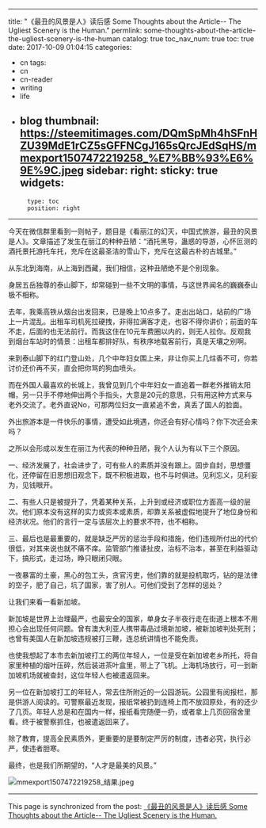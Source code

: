 
---
title: "《最丑的风景是人》读后感 Some Thoughts about the Article-- The Ugliest Scenery is the Human."
permlink: some-thoughts-about-the-article-the-ugliest-scenery-is-the-human
catalog: true
toc_nav_num: true
toc: true
date: 2017-10-09 01:04:15
categories:
- cn
tags:
- cn
- cn-reader
- writing
- life
- blog
thumbnail: https://steemitimages.com/DQmSpMh4hSFnHZU39MdE1rCZ5sGFFNCgJ165sQrcJEdSqHS/mmexport1507472219258_%E7%BB%93%E6%9E%9C.jpeg
sidebar:
    right:
        sticky: true
widgets:
    -
        type: toc
        position: right
---


今天在微信群里看到一则帖子，题目是《看丽江的幻灭，中国式旅游，最丑的风景是人》。文章描述了发生在丽江的种种丑陋：“酒托黑导，蛊惑的导游，心怀叵测的酒托景托游托车托，充斥在这最圣洁的雪山下，充斥在这最古朴的古城里。”

从东北到海南，从上海到西藏，我们相信，这种丑陋绝不是个别现象。

身居五岳独尊的泰山脚下，却常碰到一些不文明的事情，与这世界闻名的巍巍泰山极不相称。

去年，我乘高铁从烟台出发回来，已是晚上10点多了。走出出站口，站前的广场上一片混乱。出租车司机死拉硬拽，非得拉满客才走，也容不得你讲价；前面的车不走，后面的也无法前行。而我这住在10元车费圈以内的，则无人拉你。反观我到烟台车站时的情景：出租车都排好队，有秩序地载客前行，真是天壤之别啊。

来到泰山脚下的红门登山处，几个中年妇女围上来，非让你买上几炷香不可，你若讨价还价再不买，直会把你骂的狗血喷头。

而在外国人最喜欢的长城上，我曾见到几个中年妇女一直追着一群老外推销太阳帽，另一只手不停地伸出两个手指头，大意是20元的意思，只有用这种方式来与老外交流了。老外直说No，可那两位妇女一直紧追不舍，真丢了国人的脸面。

外出旅游本是一件快乐的事情，遭受如此境遇，你还会有好心情吗？你下次还会来吗？

之所以会形成以发生在丽江为代表的种种丑陋，我个人认为有以下三个原因。

一、经济发展了，社会进步了，可有些人的素质并没有跟上。固步自封，思想僵化，还停留在旧思想旧观念下，既不积极进取，也不与时俱进。见利忘义，见利妄为，见钱眼开。

二、有些人只是被提升了，凭着某种关系，上升到或经济或职位方面高一级的层次。他们原本没有这样的实力或资本或素质，却靠关系被虚假地提升了地位身份和经济状况。他们的言行一定与该层次上的要求不符，也不相称。

三、最后也是最重要的，就是缺乏严厉的惩治手段和措施，他们违规所付出的代价很低，对其来说也就不痛不痒。监管部门推诿扯皮，治标不治本，甚至在利益驱动下，搞形式，走过场，睁只眼闭只眼。

一夜暴富的土豪，黑心的包工头，贪官污吏，他们靠的就是投机取巧，钻的是法律的空子，肥了自己，坑了国家，害了别人。可他们受到了怎样的惩处？

让我们来看一看新加坡。

新加坡是世界上治理最严，也最安全的国家，单身女子半夜行走在街道上根本不用担心会出现任何问题。曾有澳大利亚人携带毒品过境新加坡，被新加坡判处死刑；也曾有美国人在新加坡违规被打三鞭，连总统讲情也不能免责。

也使我想起了本市去新加坡打工的两位年轻人，一位是受在新加坡老乡所托，将自家里种植的烟叶压碎，然后装进茶叶盒里，带上了飞机。上海机场放行，可一到新加坡机场就被查封，这位年轻人也被遣返回来。

另一位在新加坡打工的年轻人，常去住所附近的一公园游玩。公园里有阅报栏，那是供游人阅读的。可警察最近发现，报纸常被扔到连椅上而不放回原处，有的还少了几页。年轻人总是和在国内一样，报纸看完随便一扔，或者拿上几页回宿舍里看。终于被警察抓住，也被遣返回来了。

除了教育，提高全民素质外，更重要的是要制定严厉的制度，违者必究，执行必严，使违者胆寒。

最终，也是我们所期望的，“人才是最美的风景。”

![mmexport1507472219258_结果.jpeg](https://steemitimages.com/DQmSpMh4hSFnHZU39MdE1rCZ5sGFFNCgJ165sQrcJEdSqHS/mmexport1507472219258_%E7%BB%93%E6%9E%9C.jpeg)

- - -

This page is synchronized from the post: [《最丑的风景是人》读后感 Some Thoughts about the Article-- The Ugliest Scenery is the Human.](https://steemit.com/@bring/some-thoughts-about-the-article-the-ugliest-scenery-is-the-human)
